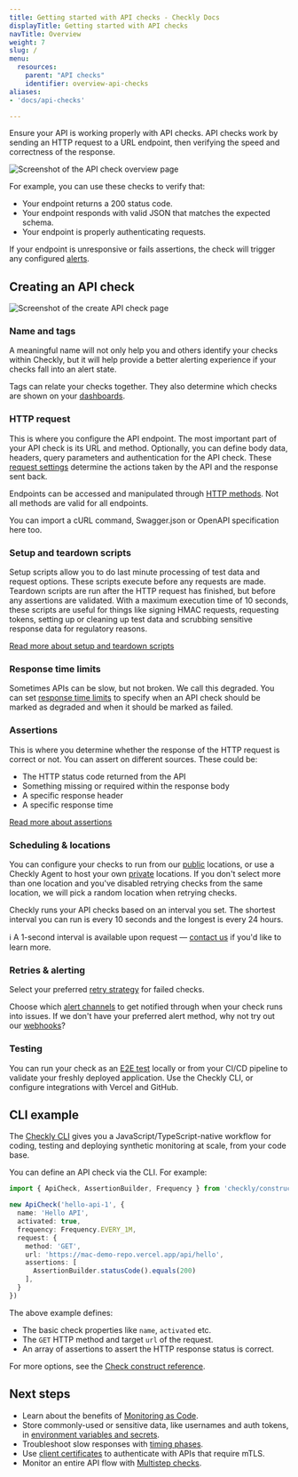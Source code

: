 ```yaml
---
title: Getting started with API checks - Checkly Docs
displayTitle: Getting started with API checks
navTitle: Overview
weight: 7
slug: /
menu:
  resources:
    parent: "API checks"
    identifier: overview-api-checks
aliases:
- 'docs/api-checks'

---
```


Ensure your API is working properly with API checks. API checks work by sending an HTTP request to a URL endpoint, then verifying the speed and correctness of the response.

![Screenshot of the API check overview page](/docs/images/api-checks/overview-check-overview.png)

For example, you can use these checks to verify that:

* Your endpoint returns a 200 status code.
* Your endpoint responds with valid JSON that matches the expected schema.
* Your endpoint is properly authenticating requests.

If your endpoint is unresponsive or fails assertions, the check will trigger any configured [alerts](/docs/alerting-and-retries/).

## Creating an API check

![Screenshot of the create API check page](/docs/images/api-checks/overview-create-check.png)

### Name and tags

A meaningful name will not only help you and others identify your checks within Checkly, but it will help provide a better alerting experience if your checks fall into an alert state.

Tags can relate your checks together. They also determine which checks are shown on your [dashboards](/docs/dashboards/).


### HTTP request

This is where you configure the API endpoint. The most important part of your API check is its URL and method. Optionally, you can define body data, headers, query parameters and authentication for the API check. These [request settings](request-settings) determine the actions taken by the API and the response sent back. 

Endpoints can be accessed and manipulated through [HTTP methods](https://developer.mozilla.org/en-US/docs/Web/HTTP/Methods). Not all methods are valid for all endpoints.

You can import a cURL command, Swagger.json or OpenAPI specification here too.

### Setup and teardown scripts

Setup scripts allow you to do last minute processing of test data and request options. These scripts execute before any requests are made. Teardown scripts are run after the HTTP request has finished, but before any assertions are validated. With a maximum execution time of 10 seconds, these scripts are useful for things like signing HMAC requests, requesting tokens, setting up or cleaning up test data and scrubbing sensitive response data for regulatory reasons.

[Read more about setup and teardown scripts](setup-teardown-scripts/)

### Response time limits

Sometimes APIs can be slow, but not broken. We call this degraded. You can set [response time limits](/docs/api-checks/limits/) to specify when an API check should be marked as degraded and when it should be marked as failed.

### Assertions

This is where you determine whether the response of the HTTP request is correct or not.
You can assert on different sources. These could be:

- The HTTP status code returned from the API
- Something missing or required within the response body
- A specific response header
- A specific response time

[Read more about assertions](assertions)

### Scheduling & locations

You can configure your checks to run from our [public](/docs/monitoring/global-locations/) locations, or use a Checkly Agent to host your own [private](/docs/private-locations/) locations. If you don't select more than one location and you've disabled retrying checks from the same location, we will pick a random location when retrying checks.

Checkly runs your API checks based on an interval you set. The shortest interval you can run is every 10 seconds and the longest is every 24 hours.

ℹ️ A 1-second interval is available upon request — [contact us](mailto:support@checklyhq.com) if you'd like to learn more.

### Retries & alerting

Select your preferred [retry strategy](/docs/alerting-and-retries/retries/) for failed checks.

Choose which [alert channels](/docs/alerting-and-retries/alert-channels/) to get notified through when your check runs into issues. If we don't have your preferred alert method, why not try out our [webhooks](/docs/alerting-and-retries/webhooks/)?

### Testing

You can run your check as an [E2E test](/docs/testing) locally or from your CI/CD pipeline to validate your freshly deployed application. Use the Checkly CLI, or configure integrations with Vercel and GitHub.

## CLI example

The [Checkly CLI](/guides/getting-started-with-monitoring-as-code/) gives you a JavaScript/TypeScript-native workflow for coding, testing and deploying synthetic monitoring at scale, from your code base.

You can define an API check via the CLI. For example:

```ts {title="hello-api.check.ts"}
import { ApiCheck, AssertionBuilder, Frequency } from 'checkly/constructs'

new ApiCheck('hello-api-1', {
  name: 'Hello API',
  activated: true,
  frequency: Frequency.EVERY_1M,
  request: {
    method: 'GET',
    url: 'https://mac-demo-repo.vercel.app/api/hello',
    assertions: [
      AssertionBuilder.statusCode().equals(200)
    ],
  }
})
```

The above example defines:
- The basic check properties like `name`, `activated` etc.
- The `GET` HTTP method and target `url` of the request.
- An array of assertions to assert the HTTP response status is correct.

For more options, see the [Check construct reference](/docs/cli/constructs-reference/#check).

## Next steps

* Learn about the benefits of [Monitoring as Code](/guides/monitoring-as-code/).
* Store commonly-used or sensitive data, like usernames and auth tokens, in [environment variables and secrets](/docs/api-checks/variables/).
* Troubleshoot slow responses with [timing phases](/docs/api-checks/timeouts-timing/).
* Use [client certificates](/docs/api-checks/client-certificates/) to authenticate with APIs that require mTLS.
* Monitor an entire API flow with [Multistep checks](/docs/multistep-checks/).

